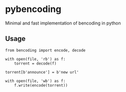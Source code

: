 # pybencoding
Minimal and fast implementation of bencoding in python

## Usage
```
from bencoding import encode, decode

with open(file, 'rb') as f:
	torrent = decode(f)

torrent[b'announce'] = b'new url'

with open(file, 'wb') as f:
	f.write(encode(torrent))
```